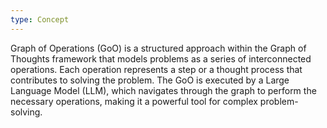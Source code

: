 ```yaml
---
type: Concept
---
```


Graph of Operations (GoO) is a structured approach within the Graph of Thoughts framework that models problems as a series of interconnected operations. Each operation represents a step or a thought process that contributes to solving the problem. The GoO is executed by a Large Language Model (LLM), which navigates through the graph to perform the necessary operations, making it a powerful tool for complex problem-solving.